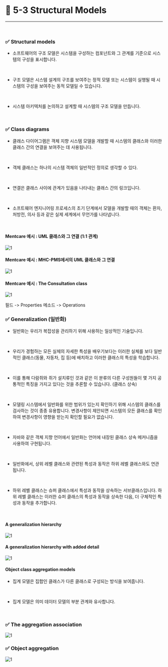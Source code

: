 # 🍎 5-3 Structural Models
---
<br>

### ✅ Structural models
- 소프트웨어의 구조 모델은 시스템을 구성하는 컴포넌트와 그 관계를 기준으로 시스템의 구성을 표시합니다.
<br>

- 구조 모델은 시스템 설계의 구조를 보여주는 정적 모델 또는 시스템이 실행될 때 시스템의 구성을 보여주는 동적 모델일 수 있습니다.
<br>

- 시스템 아키텍처를 논의하고 설계할 때 시스템의 구조 모델을 만듭니다.
<br>


### ✅ Class diagrams 
- 클래스 다이어그램은 객체 지향 시스템 모델을 개발할 때 시스템의 클래스와 이러한 클래스 간의 연결을 보여주는 데 사용됩니다.
<br>

- 객체 클래스는 하나의 시스템 객체의 일반적인 정의로 생각할 수 있다.
<br>

- 연결은 클래스 사이에 관계가 있음을 나타내는 클래스 간의 링크입니다.
<br>

- 소프트웨어 엔지니어링 프로세스의 초기 단계에서 모델을 개발할 때의 객체는 환자, 처방전, 의사 등과 같은 실제 세계에서 무언가를 나타냅니다.
<br>

#### Mentcare 예시 : UML 클래스와 그 연결 (1:1 관계)
![1](https://i.imgur.com/mJdcLU7.png)
<br>

#### Mentcare 예시 : MHC-PMS에서의 UML 클래스와 그 연결
![1](https://i.imgur.com/HCz34kH.png)
<br>

#### Mentcare 예시 : The Consultation class
![1](https://i.imgur.com/DvfJenF.png)

필드 -> Properties
메소드 -> Operations
<br>

### ✅ Generalization (일반화)
- 일반화는 우리가 복잡성을 관리하기 위해 사용하는 일상적인 기술입니다.
<br>

- 우리가 경험하는 모든 실체의 자세한 특성을 배우기보다는 이러한 실체를 보다 일반적인 클래스(동물, 자동차, 집 등)에 배치하고 이러한 클래스의 특성을 학습합니다.
<br>

- 이를 통해 다람쥐와 쥐가 설치류인 것과 같은 이 분류의 다른 구성원들이 몇 가지 공통적인 특징을 가지고 있다는 것을 추론할 수 있습니다. (클래스 상속)
<br>

- 모델링 시스템에서 일반화를 위한 범위가 있는지 확인하기 위해 시스템의 클래스를 검사하는 것이 종종 유용합니다. 변경사항이 제안되면 시스템의 모든 클래스를 확인하여 변경사항이 영향을 받는지 확인할 필요가 없습니다.
<br>

- 자바와 같은 객체 지향 언어에서 일반화는 언어에 내장된 클래스 상속 메커니즘을 사용하여 구현됩니다.
<br>

- 일반화에서, 상위 레벨 클래스와 관련된 특성과 동작은 하위 레벨 클래스와도 연관됩니다.
<br>

- 하위 레벨 클래스는 슈퍼 클래스에서 특성과 동작을 상속하는 서브클래스입니다. 하위 레벨 클래스는 이러한 슈퍼 클래스의 특성과 동작을 상속한 다음, 더 구체적인 특성과 동작을 추가합니다.
<br>

#### A generalization hierarchy
![1](https://i.imgur.com/FMvJ8BA.png)
<br>

#### A generalization hierarchy with added detail
![1](https://i.imgur.com/5WUX7I8.png)
<br>

#### Object class aggregation models
- 집계 모델은 집합인 클래스가 다른 클래스로 구성되는 방식을 보여줍니다.
<br>

- 집계 모델은 의미 데이터 모델의 부분 관계와 유사합니다.
<br>

### ✅ The aggregation association
![1](https://i.imgur.com/K6J0OkT.png)
<br>

### ✅ Object aggregation
![1](https://i.imgur.com/Xq7xgDe.png)
<br>


